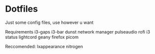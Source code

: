 # Dotfiles
Just some config files, use however u want

Requirements
i3-gaps
i3-bar
dunst
network manager
pulseaudio
rofi
i3 status
lightcord
geany
firefox
picom

Reccomended:
lxappearance
nitrogen

